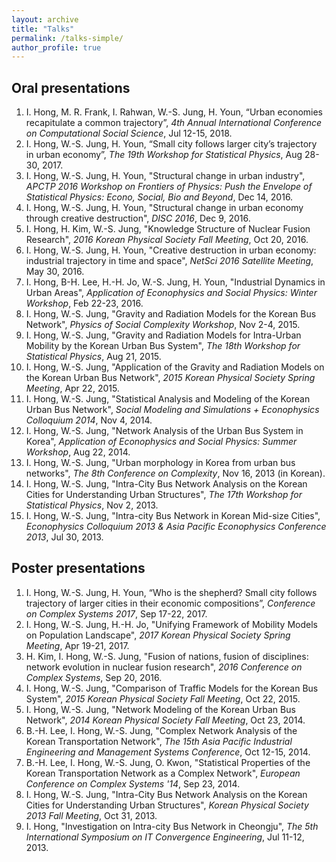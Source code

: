 ```yaml
---
layout: archive
title: "Talks"
permalink: /talks-simple/
author_profile: true
---
```


Oral presentations
------
1. I. Hong, M. R. Frank, I. Rahwan, W.-S. Jung, H. Youn, “Urban economies recapitulate a common trajectory”, *4th Annual International Conference on Computational Social Science*, Jul 12-15, 2018.
1. I. Hong, W.-S. Jung, H. Youn, “Small city follows larger city’s trajectory in urban economy”, *The 19th Workshop for Statistical Physics*, Aug 28-30, 2017.
1. I. Hong, W.-S. Jung, H. Youn, "Structural change in urban industry", *APCTP 2016 Workshop on Frontiers of Physics: Push the Envelope of Statistical Physics: Econo, Social, Bio and Beyond*, Dec 14, 2016.
1. I. Hong, W.-S. Jung, H. Youn, "Structural change in urban economy through creative destruction", *DISC 2016*, Dec 9, 2016.
1. I. Hong, H. Kim, W.-S. Jung, "Knowledge Structure of Nuclear Fusion Research", *2016 Korean Physical Society Fall Meeting*, Oct 20, 2016.
1. I. Hong, W.-S. Jung, H. Youn, "Creative destruction in urban economy: industrial trajectory in time and space", *NetSci 2016 Satellite Meeting*, May 30, 2016.
1. I. Hong, B-H. Lee, H.-H. Jo, W.-S. Jung, H. Youn, "Industrial Dynamics in Urban Areas", *Application of Econophysics and Social Physics: Winter Workshop*, Feb 22-23, 2016.
1. I. Hong, W.-S. Jung, "Gravity and Radiation Models for the Korean Bus Network", *Physics of Social Complexity Workshop*, Nov 2-4, 2015.
1. I. Hong, W.-S. Jung, "Gravity and Radiation Models for Intra-Urban Mobility by the Korean Urban Bus System", *The 18th Workshop for Statistical Physics*, Aug 21, 2015.
1. I. Hong,  W.-S. Jung, "Application of the Gravity and Radiation Models on the Korean Urban Bus Network", *2015 Korean Physical Society Spring Meeting*, Apr 22, 2015.
1. I. Hong, W.-S. Jung, "Statistical Analysis and Modeling of the Korean Urban Bus Network", *Social Modeling and Simulations + Econophysics Colloquium 2014*, Nov 4, 2014.
1. I. Hong, W.-S. Jung, "Network Analysis of the Urban Bus System in Korea", *Application of Econophysics and Social Physics: Summer Workshop*, Aug 22, 2014.
1. I. Hong, W.-S. Jung, "Urban morphology in Korea from urban bus networks", *The 8th Conference on Complexity*, Nov 16, 2013 (in Korean).
1. I. Hong, W.-S. Jung, "Intra-City Bus Network Analysis on the Korean Cities for Understanding Urban Structures", *The 17th Workshop for Statistical Physics*, Nov 2, 2013.
1. I. Hong, W.-S. Jung, "Intra-city Bus Network in Korean Mid-size Cities", *Econophysics Colloquium 2013 & Asia Pacific Econophysics Conference 2013*, Jul 30, 2013.

Poster presentations
------
1. I. Hong, W.-S. Jung, H. Youn, “Who is the shepherd? Small city follows trajectory of larger cities in their economic compositions”, *Conference on Complex Systems 2017*, Sep 17-22, 2017.
1. I. Hong, W.-S. Jung, H.-H. Jo, "Unifying Framework of Mobility Models on Population Landscape", *2017 Korean Physical Society Spring Meeting*, Apr 19-21, 2017.
1. H. Kim, I. Hong, W.-S. Jung, "Fusion of nations, fusion of disciplines: network evolution in nuclear fusion research", *2016 Conference on Complex Systems*, Sep 20, 2016.
1. I. Hong, W.-S. Jung, "Comparison of Traffic Models for the Korean Bus System", *2015 Korean Physical Society Fall Meeting*, Oct 22, 2015.
1. I. Hong, W.-S. Jung, "Network Modeling of the Korean Urban Bus Network", *2014 Korean Physical Society Fall Meeting*, Oct 23, 2014.
1. B.-H. Lee, I. Hong, W.-S. Jung, "Complex Network Analysis of the Korean Transportation Network", *The 15th Asia Pacific Industrial Engineering and Management Systems Conference*, Oct 12-15, 2014.
1. B.-H. Lee, I. Hong, W.-S. Jung, O. Kwon, "Statistical Properties of the Korean Transportation Network as a Complex Network", *European Conference on Complex Systems '14*, Sep 23, 2014.
1. I. Hong, W.-S. Jung, "Intra-City Bus Network Analysis on the Korean Cities for Understanding Urban Structures", *Korean Physical Society 2013 Fall Meeting*, Oct 31, 2013.
1. I. Hong, "Investigation on Intra-city Bus Network in Cheongju", *The 5th International Symposium on IT Convergence Engineering*, Jul 11-12, 2013.
